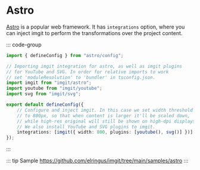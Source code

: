 # Astro

[Astro](https://astro.build) is a popular web framework. It has `integrations` option, where you can inject imgit to perform the transformations over the project content.

::: code-group

```ts [astro.config.mts]
import { defineConfig } from "astro/config";

// Importing imgit integration for astro, as well as imgit plugins
// for YouTube and SVG. In order for relative imports to work
// set 'moduleResolution' to 'bundler' in tsconfig.json.
import imgit from "imgit/astro";
import youtube from "imgit/youtube";
import svg from "imgit/svg";

export default defineConfig({
    // Configure and inject imgit. In this case we set width threshold
    // to 800px, so that when content is larger it'll be scaled down,
    // while high-res original will still be shown on high-dpi displays.
    // We also install YouTube and SVG plugins to imgit.
    integrations: [imgit({ width: 800, plugins: [youtube(), svg()] })]
});
```

:::

::: tip Sample
https://github.com/elringus/imgit/tree/main/samples/astro
:::
